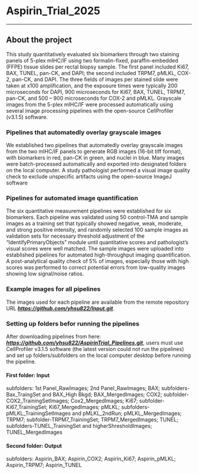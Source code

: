 # Aspirin_Trial_2025
---
## About the project
This study quantitatively evaluated six biomarkers through two staining panels of 5-plex mIHC/IF using two formalin-fixed, paraffin-embedded (FFPE) tissue slides per rectal biopsy sample. The first panel included Ki67, BAX, TUNEL, pan-CK, and DAPI; the second included TRPM7, pMLKL, COX-2, pan-CK, and DAPI. The three fields of images per stained slide were taken at x100 amplification, and the exposure times were typically 200 microseconds for DAPI, 900 microseconds for Ki67, BAX, TUNEL, TRPM7, pan-CK, and 500 – 900 microseconds for COX-2 and pMLKL. Grayscale images from the 5-plex mIHC/IF were processed automatically using several image processing pipelines with the open-source CellProfiler (v3.1.5) software. 
### Pipelines that automatedly overlay grayscale images 
We established two pipelines that automatedly overlay grayscale images from the two mIHC/IF panels to generate RGB images (16-bit tiff format), with biomarkers in red, pan-CK in green, and nuclei in blue. Many images were batch-processed automatically and exported into designated folders on the local computer. A study pathologist performed a visual image quality check to exclude unspecific artifacts using the open-source ImageJ software 
### Pipelines for automated image quantification
The six quantitative measurement pipelines were established for six biomarkers. Each pipeline was validated using 50 control-TMA and sample images as a training set that typically showed negative, weak, moderate, and strong positive intensity, and randomly selected 100 sample images as validation sets for necessary threshold adjustment of the “IdentifyPrimaryObjects” module until quantitative scores and pathologist’s visual scores were well matched. The sample images were uploaded into established pipelines for automated high-throughput imaging quantification. A post-analytical quality check of 5% of images, especially those with high scores was performed to correct potential errors from low-quality images showing low signal/noise ratios. 
### Example images for all pipelines 
The images used for each pipeline are available from the remote repository URL ***<https://github.com/yhsu822/Input.git>***. 
### Setting up folders befor running the pipelines
After downloading pipelines from here: ***<https://github.com/yhsu822/AspirinTrial_Pipelines.git>***, users must use CellProfiler v3.1.5 software (the latest version could not run the pipelines) and set up folders/subfolders on the local computer desktop before running the pipeline. 
#### First folder: Input
subfolders:
1st Panel_RawImages; 
2nd Panel_RawImages; 
BAX; subfolders-Bax_TraingSet and BAX_High Bkgd;
BAX_MergedImages; 
COX2; subfolder-COX2_TrainingSetImages; 
Cox2_MergedImages;
Ki67; subfolder-Ki67_TrainingSet;
Ki67_MergedImages; 
pMLKL; subfolders-pMLKL_TrainingSetImages and pMLKL_2ndRun; 
pMLKL_MergedImages;
TRPM7; subfolder-TRPM7_TrainingSet;
TRPM7_MergedImages;
TUNEL; subfolders-TUNEL_TrainingSet and higherShresholdImages; 
TUNEL_MergedImages
#### Second folder: Output 
subfolders: Aspirin_BAX; Aspirin_COX2; Aspirin_Ki67; Aspirin_pMLKL; Aspirin_TRPM7; Aspirin_TUNEL
